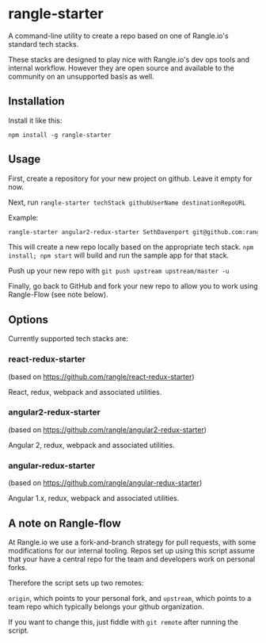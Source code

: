 # rangle-starter

A command-line utility to create a repo based on one of Rangle.io's standard tech stacks.

These stacks are designed to play nice with Rangle.io's dev ops tools and internal
workflow. However they are open source and available to the community on an
unsupported basis as well.

## Installation

Install it like this:

```
npm install -g rangle-starter
```

## Usage

First, create a repository for your new project on github. Leave it empty for
now.

Next, run `rangle-starter techStack githubUserName destinationRepoURL`

Example:

```sh
rangle-starter angular2-redux-starter SethDavenport git@github.com:rangle/my-awesome-project.git
```

This will create a new repo locally based on the appropriate tech stack.
`npm install; npm start` will build and run the sample app for that stack.

Push up your new repo with `git push upstream upstream/master -u`

Finally, go back to GitHub and fork your new repo to allow you to work using
Rangle-Flow (see note below).

## Options

Currently supported tech stacks are:

### react-redux-starter
(based on https://github.com/rangle/react-redux-starter)

React, redux, webpack and associated utilities.

### angular2-redux-starter

(based on https://github.com/rangle/angular2-redux-starter)

Angular 2, redux, webpack and associated utilities.

### angular-redux-starter

(based on https://github.com/rangle/angular-redux-starter)

Angular 1.x, redux, webpack and associated utilities.

## A note on Rangle-flow

At Rangle.io we use a fork-and-branch strategy for pull requests, with some
modifications for our internal tooling.  Repos set up using this script assume
that your have a central repo for the team and developers work on personal forks.

Therefore the script sets up two remotes:

`origin`, which points to your personal fork, and `upstream`, which points to
a team repo which typically belongs your github organization.

If you want to change this, just fiddle with `git remote` after running the
script.

